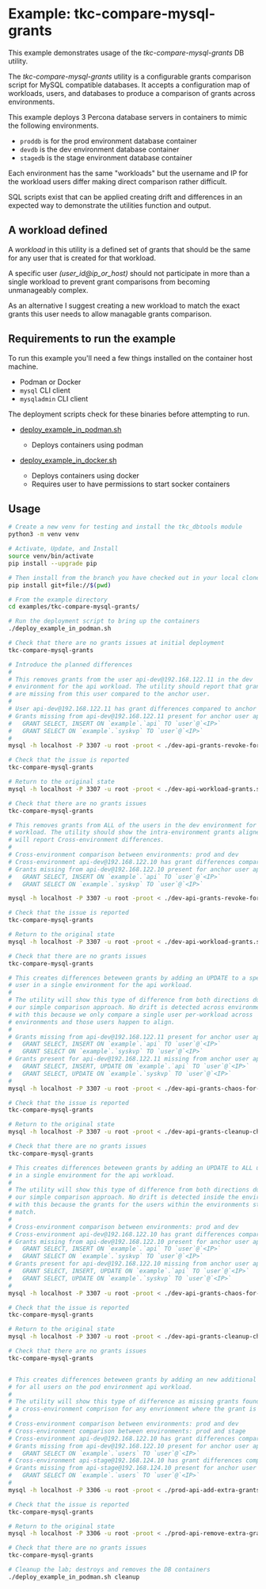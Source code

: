 # Example: tkc-compare-mysql-grants

This example demonstrates usage of the *tkc-compare-mysql-grants* DB utility.

The *tkc-compare-mysql-grants* utility is a configurable grants comparison script for MySQL compatible databases.  It accepts a configuration map of workloads, users, and databases to produce a comparison of grants across environments.

This example deploys 3 Percona database servers in containers to mimic the following environments.

 - `proddb` is for the prod environment database container
 - `devdb` is the dev environment database container
 - `stagedb` is the stage environment database container

Each environment has the same "workloads" but the username and IP for the workload users differ making direct comparison rather difficult.

SQL scripts exist that can be applied creating drift and differences in an expected way to demonstrate the utilities function and output.

## A workload defined

A *workload* in this utility is a defined set of grants that should be the same for any user that is created for that workload.

A specific user *(user_id@ip_or_host)* should not participate in more than a single workload to prevent grant comparisons from becoming unmanageably complex.

As an alternative I suggest creating a new workload to match the exact grants this user needs to allow managable grants comparison.

## Requirements to run the example

To run this example you'll need a few things installed on the container host machine.

  - Podman or Docker
  - `mysql` CLI client
  - `mysqladmin` CLI client

The deployment scripts check for these binaries before attempting to run.

- [deploy_example_in_podman.sh](examples/tkc-compare-mysql-grants/deploy_example_in_podman.sh)
  - Deploys containers using podman

- [deploy_example_in_docker.sh](examples/tkc-compare-mysql-grants/deploy_example_in_docker.sh)
  - Deploys containers using docker
  - Requires user to have permissions to start socker containers

## Usage

```bash
# Create a new venv for testing and install the tkc_dbtools module
python3 -m venv venv

# Activate, Update, and Install
source venv/bin/activate
pip install --upgrade pip

# Then install from the branch you have checked out in your local clone
pip install git+file://$(pwd)

# From the example directory
cd examples/tkc-compare-mysql-grants/

# Run the deployment script to bring up the containers
./deploy_example_in_podman.sh

# Check that there are no grants issues at initial deployment
tkc-compare-mysql-grants

# Introduce the planned differences
#
# This removes grants from the user api-dev@192.168.122.11 in the dev
# environment for the api workload. The utility should report that grants
# are missing from this user compared to the anchor user.
#
# User api-dev@192.168.122.11 has grant differences compared to anchor user api-dev@192.168.122.10. (Workload: api, Environment: dev)
# Grants missing from api-dev@192.168.122.11 present for anchor user api-dev@192.168.122.10:
#   GRANT SELECT, INSERT ON `example`.`api` TO `user`@`<IP>`
#   GRANT SELECT ON `example`.`syskvp` TO `user`@`<IP>`
#
mysql -h localhost -P 3307 -u root -proot < ./dev-api-grants-revoke-for-intra-env-example.sql

# Check that the issue is reported
tkc-compare-mysql-grants

# Return to the original state
mysql -h localhost -P 3307 -u root -proot < ./dev-api-workload-grants.sql

# Check that there are no grants issues
tkc-compare-mysql-grants

# This removes grants from ALL of the users in the dev environment for the api
# workload. The utility should show the intra-environment grants aligned but
# will report Cross-environment differences.
#
# Cross-environment comparison between environments: prod and dev
# Cross-environment api-dev@192.168.122.10 has grant differences compared to anchor user api@192.168.123.10 for workload api in environment dev.
# Grants missing from api-dev@192.168.122.10 present for anchor user api@192.168.123.10:
#   GRANT SELECT, INSERT ON `example`.`api` TO `user`@`<IP>`
#   GRANT SELECT ON `example`.`syskvp` TO `user`@`<IP>`

mysql -h localhost -P 3307 -u root -proot < ./dev-api-grants-revoke-for-cross-env-example.sql

# Check that the issue is reported
tkc-compare-mysql-grants

# Return to the original state
mysql -h localhost -P 3307 -u root -proot < ./dev-api-workload-grants.sql

# Check that there are no grants issues
tkc-compare-mysql-grants

# This creates differences beteween grants by adding an UPDATE to a specific
# user in a single environment for the api workload.
#
# The utility will show this type of difference from both directions due to
# our simple comparison approach. No drift is detected across environments
# with this because we only compare a single user per-workload across
# environments and those users happen to align.
#
# Grants missing from api-dev@192.168.122.11 present for anchor user api-dev@192.168.122.10:
#   GRANT SELECT, INSERT ON `example`.`api` TO `user`@`<IP>`
#   GRANT SELECT ON `example`.`syskvp` TO `user`@`<IP>`
# Grants present for api-dev@192.168.122.11 missing from anchor user api-dev@192.168.122.10:
#   GRANT SELECT, INSERT, UPDATE ON `example`.`api` TO `user`@`<IP>`
#   GRANT SELECT, UPDATE ON `example`.`syskvp` TO `user`@`<IP>`
#
mysql -h localhost -P 3307 -u root -proot < ./dev-api-grants-chaos-for-intra-env-example.sql

# Check that the issue is reported
tkc-compare-mysql-grants

# Return to the original state
mysql -h localhost -P 3307 -u root -proot < ./dev-api-grants-cleanup-chaos-for-intra-env-example.sql

# Check that there are no grants issues
tkc-compare-mysql-grants

# This creates differences beteween grants by adding an UPDATE to ALL users
# in a single environment for the api workload.
#
# The utility will show this type of difference from both directions due to
# our simple comparison approach. No drift is detected inside the environment
# with this because the grants for the users within the environments still
# match.
#
# Cross-environment comparison between environments: prod and dev
# Cross-environment api-dev@192.168.122.10 has grant differences compared to anchor user api@192.168.123.10 for workload api in environment dev.
# Grants missing from api-dev@192.168.122.10 present for anchor user api@192.168.123.10:
#   GRANT SELECT, INSERT ON `example`.`api` TO `user`@`<IP>`
#   GRANT SELECT ON `example`.`syskvp` TO `user`@`<IP>`
# Grants present for api-dev@192.168.122.10 missing from anchor user api@192.168.123.10:
#   GRANT SELECT, INSERT, UPDATE ON `example`.`api` TO `user`@`<IP>`
#   GRANT SELECT, UPDATE ON `example`.`syskvp` TO `user`@`<IP>`
#
mysql -h localhost -P 3307 -u root -proot < ./dev-api-grants-chaos-for-cross-env-example.sql

# Check that the issue is reported
tkc-compare-mysql-grants

# Return to the original state
mysql -h localhost -P 3307 -u root -proot < ./dev-api-grants-cleanup-chaos-for-cross-env-example.sql

# Check that there are no grants issues
tkc-compare-mysql-grants


# This creates differences beteween grants by adding an new additional grant
# for all users on the pod environment api workload.
#
# The utility will show this type of difference as missing grants found in
# a cross-environment comprison for any envrionment where the grant is missing.
#
# Cross-environment comparison between environments: prod and dev
# Cross-environment comparison between environments: prod and stage
# Cross-environment api-dev@192.168.122.10 has grant differences compared to anchor user api@192.168.123.10 for workload api in environment dev.
# Grants missing from api-dev@192.168.122.10 present for anchor user api@192.168.123.10:
#   GRANT SELECT ON `example`.`users` TO `user`@`<IP>`
# Cross-environment api-stage@192.168.124.10 has grant differences compared to anchor user api@192.168.123.10 for workload api in environment stage.
# Grants missing from api-stage@192.168.124.10 present for anchor user api@192.168.123.10:
#   GRANT SELECT ON `example`.`users` TO `user`@`<IP>`
#
mysql -h localhost -P 3306 -u root -proot < ./prod-api-add-extra-grants-example.sql

# Check that the issue is reported
tkc-compare-mysql-grants

# Return to the original state
mysql -h localhost -P 3306 -u root -proot < ./prod-api-remove-extra-grants-example.sql

# Check that there are no grants issues
tkc-compare-mysql-grants

# Cleanup the lab; destroys and removes the DB containers
./deploy_example_in_podman.sh cleanup
```
